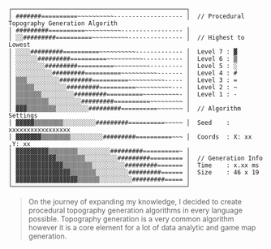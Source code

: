 ```ascii
┌────────────────────────────────────────────────┐
│ #######==========~~~~~~~~~~------------------- │  // Procedural Topography Generation Algorith
│ #########==========~~~~~~~~~~----------------- │
│ ░░#########==========~~~~~~~~~~--------------- │  // Highest to Lowest
│ ░░░░#########==========~~~~~~~~~~------------- │  Level 7 : ▓
│ ░░░░░░#########==========~~~~~~~~~~----------- │  Level 6 : ▒
│ ░░░░░░░░#########==========~~~~~~~~~~--------- │  Level 5 : ░
│ ░░░░░░░░░░#########==========~~~~~~~~~~------- │  Level 4 : #
│ ▒▒▒░░░░░░░░░#########==========~~~~~~~~~~----- │  Level 3 : =
│ ▒▒▒▒▒░░░░░░░░░#########==========~~~~~~~~~~--- │  Level 2 : ~
│ ▒▒▒▒▒▒▒░░░░░░░░░#########==========~~~~~~~~~~- │  Level 1 : -
│ ▒▒▒▒▒▒▒▒▒░░░░░░░░░#########==========~~~~~~~~~ │
│ ▓▓▓▒▒▒▒▒▒▒▒░░░░░░░░░#########==========~~~~~~~ │  // Algorithm Settings
│ ▓▓▓▓▓▒▒▒▒▒▒▒▒░░░░░░░░░#########==========~~~~~ │  Seed    : xxxxxxxxxxxxxxxxx
│ ▓▓▓▓▓▓▓▒▒▒▒▒▒▒▒░░░░░░░░░#########==========~~~ │  Coords  : X: xx ,Y: xx
│ ▓▓▓▓▓▓▓▓▓▒▒▒▒▒▒▒▒░░░░░░░░░#########==========~ │
│ ▓▓▓▓▓▓▓▓▓▓▓▒▒▒▒▒▒▒▒░░░░░░░░░#########========= │  // Generation Info
│ ▓▓▓▓▓▓▓▓▓▓▓▓▓▒▒▒▒▒▒▒▒░░░░░░░░░#########======= │  Time    : x.xx ms
│ ▓▓▓▓▓▓▓▓▓▓▓▓▓▓▓▒▒▒▒▒▒▒░░░░░░░░░#########====== │  Size    : 46 x 19
│ ▓▓▓▓▓▓▓▓▓▓▓▓▓▓▓▓▓▒▒▒▒▒▒░░░░░░░░░#########===== │
└────────────────────────────────────────────────┘
```

> On the journey of expanding my knowledge, I decided to create procedural topography generation algorithms in every language possible. Topography generation is a very common algorithm however it is a core element for a lot of data analytic and game map generation.
